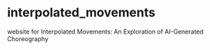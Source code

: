 # interpolated_movements
website for Interpolated Movements: An Exploration of AI-Generated Choreography
